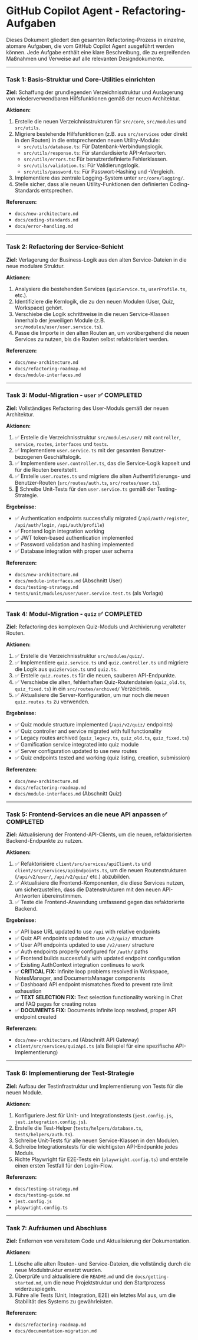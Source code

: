 # GitHub Copilot Agent - Refactoring-Aufgaben

Dieses Dokument gliedert den gesamten Refactoring-Prozess in einzelne, atomare Aufgaben, die vom GitHub Copilot Agent ausgeführt werden können. Jede Aufgabe enthält eine klare Beschreibung, die zu ergreifenden Maßnahmen und Verweise auf alle relevanten Designdokumente.

---

### Task 1: Basis-Struktur und Core-Utilities einrichten

**Ziel:** Schaffung der grundlegenden Verzeichnisstruktur und Auslagerung von wiederverwendbaren Hilfsfunktionen gemäß der neuen Architektur.

**Aktionen:**
1.  Erstelle die neuen Verzeichnisstrukturen für `src/core`, `src/modules` und `src/utils`.
2.  Migriere bestehende Hilfsfunktionen (z.B. aus `src/services` oder direkt in den Routen) in die entsprechenden neuen Utility-Module:
    *   `src/utils/database.ts`: Für Datenbank-Verbindungslogik.
    *   `src/utils/response.ts`: Für standardisierte API-Antworten.
    *   `src/utils/errors.ts`: Für benutzerdefinierte Fehlerklassen.
    *   `src/utils/validation.ts`: Für Validierungslogik.
    *   `src/utils/password.ts`: Für Passwort-Hashing und -Vergleich.
3.  Implementiere das zentrale Logging-System unter `src/core/logging/`.
4.  Stelle sicher, dass alle neuen Utility-Funktionen den definierten Coding-Standards entsprechen.

**Referenzen:**
-   `docs/new-architecture.md`
-   `docs/coding-standards.md`
-   `docs/error-handling.md`

---

### Task 2: Refactoring der Service-Schicht

**Ziel:** Verlagerung der Business-Logik aus den alten Service-Dateien in die neue modulare Struktur.

**Aktionen:**
1.  Analysiere die bestehenden Services (`quizService.ts`, `userProfile.ts`, etc.).
2.  Identifiziere die Kernlogik, die zu den neuen Modulen (User, Quiz, Workspace) gehört.
3.  Verschiebe die Logik schrittweise in die neuen Service-Klassen innerhalb der jeweiligen Module (z.B. `src/modules/user/user.service.ts`).
4.  Passe die Importe in den alten Routen an, um vorübergehend die neuen Services zu nutzen, bis die Routen selbst refaktorisiert werden.

**Referenzen:**
-   `docs/new-architecture.md`
-   `docs/refactoring-roadmap.md`
-   `docs/module-interfaces.md`

---

### Task 3: Modul-Migration - `user` ✅ **COMPLETED**

**Ziel:** Vollständiges Refactoring des User-Moduls gemäß der neuen Architektur.

**Aktionen:**
1.  ✅ Erstelle die Verzeichnisstruktur `src/modules/user/` mit `controller`, `service`, `routes`, `interfaces` und `tests`.
2.  ✅ Implementiere `user.service.ts` mit der gesamten Benutzer-bezogenen Geschäftslogik.
3.  ✅ Implementiere `user.controller.ts`, das die Service-Logik kapselt und für die Routen bereitstellt.
4.  ✅ Erstelle `user.routes.ts` und migriere die alten Authentifizierungs- und Benutzer-Routen (`src/routes/auth.ts`, `src/routes/user.ts`).
5.  🔄 Schreibe Unit-Tests für den `user.service.ts` gemäß der Testing-Strategie.

**Ergebnisse:**
- ✅ Authentication endpoints successfully migrated (`/api/auth/register`, `/api/auth/login`, `/api/auth/profile`)
- ✅ Frontend login integration working
- ✅ JWT token-based authentication implemented
- ✅ Password validation and hashing implemented
- ✅ Database integration with proper user schema

**Referenzen:**
-   `docs/new-architecture.md`
-   `docs/module-interfaces.md` (Abschnitt User)
-   `docs/testing-strategy.md`
-   `tests/unit/modules/user/user.service.test.ts` (als Vorlage)

---

### Task 4: Modul-Migration - `quiz` ✅ **COMPLETED**

**Ziel:** Refactoring des komplexen Quiz-Moduls und Archivierung veralteter Routen.

**Aktionen:**
1.  ✅ Erstelle die Verzeichnisstruktur `src/modules/quiz/`.
2.  ✅ Implementiere `quiz.service.ts` und `quiz.controller.ts` und migriere die Logik aus `quizService.ts` und `quiz.ts`.
3.  ✅ Erstelle `quiz.routes.ts` für die neuen, sauberen API-Endpunkte.
4.  ✅ Verschiebe die alten, fehlerhaften Quiz-Routendateien (`quiz_old.ts`, `quiz_fixed.ts`) in ein `src/routes/archived/` Verzeichnis.
5.  ✅ Aktualisiere die Server-Konfiguration, um nur noch die neuen `quiz.routes.ts` zu verwenden.

**Ergebnisse:**
- ✅ Quiz module structure implemented (`/api/v2/quiz/` endpoints)
- ✅ Quiz controller and service migrated with full functionality
- ✅ Legacy routes archived (`quiz_legacy.ts`, `quiz_old.ts`, `quiz_fixed.ts`)
- ✅ Gamification service integrated into quiz module
- ✅ Server configuration updated to use new routes
- ✅ Quiz endpoints tested and working (quiz listing, creation, submission)

**Referenzen:**
-   `docs/new-architecture.md`
-   `docs/refactoring-roadmap.md`
-   `docs/module-interfaces.md` (Abschnitt Quiz)

---

### Task 5: Frontend-Services an die neue API anpassen ✅ **COMPLETED**

**Ziel:** Aktualisierung der Frontend-API-Clients, um die neuen, refaktorisierten Backend-Endpunkte zu nutzen.

**Aktionen:**
1.  ✅ Refaktorisiere `client/src/services/apiClient.ts` und `client/src/services/apiEndpoints.ts`, um die neuen Routenstrukturen (`/api/v2/user/`, `/api/v2/quiz/` etc.) abzubilden.
2.  ✅ Aktualisiere die Frontend-Komponenten, die diese Services nutzen, um sicherzustellen, dass die Datenstrukturen mit den neuen API-Antworten übereinstimmen.
3.  ✅ Teste die Frontend-Anwendung umfassend gegen das refaktorierte Backend.

**Ergebnisse:**
- ✅ API base URL updated to use `/api` with relative endpoints
- ✅ Quiz API endpoints updated to use `/v2/quiz/` structure
- ✅ User API endpoints updated to use `/v2/user/` structure
- ✅ Auth endpoints properly configured for `/auth/` paths
- ✅ Frontend builds successfully with updated endpoint configuration
- ✅ Existing AuthContext integration continues to work
- ✅ **CRITICAL FIX:** Infinite loop problems resolved in Workspace, NotesManager, and DocumentsManager components
- ✅ Dashboard API endpoint mismatches fixed to prevent rate limit exhaustion
- ✅ **TEXT SELECTION FIX:** Text selection functionality working in Chat and FAQ pages for creating notes
- ✅ **DOCUMENTS FIX:** Documents infinite loop resolved, proper API endpoint created

**Referenzen:**
-   `docs/new-architecture.md` (Abschnitt API Gateway)
-   `client/src/services/quizApi.ts` (als Beispiel für eine spezifische API-Implementierung)

---

### Task 6: Implementierung der Test-Strategie

**Ziel:** Aufbau der Testinfrastruktur und Implementierung von Tests für die neuen Module.

**Aktionen:**
1.  Konfiguriere Jest für Unit- und Integrationstests (`jest.config.js`, `jest.integration.config.js`).
2.  Erstelle die Test-Helper (`tests/helpers/database.ts`, `tests/helpers/auth.ts`).
3.  Schreibe Unit-Tests für alle neuen Service-Klassen in den Modulen.
4.  Schreibe Integrationstests für die wichtigsten API-Endpunkte jedes Moduls.
5.  Richte Playwright für E2E-Tests ein (`playwright.config.ts`) und erstelle einen ersten Testfall für den Login-Flow.

**Referenzen:**
-   `docs/testing-strategy.md`
-   `docs/testing-guide.md`
-   `jest.config.js`
-   `playwright.config.ts`

---

### Task 7: Aufräumen und Abschluss

**Ziel:** Entfernen von veraltetem Code und Aktualisierung der Dokumentation.

**Aktionen:**
1.  Lösche alle alten Routen- und Service-Dateien, die vollständig durch die neue Modulstruktur ersetzt wurden.
2.  Überprüfe und aktualisiere die `README.md` und die `docs/getting-started.md`, um die neue Projektstruktur und den Startprozess widerzuspiegeln.
3.  Führe alle Tests (Unit, Integration, E2E) ein letztes Mal aus, um die Stabilität des Systems zu gewährleisten.

**Referenzen:**
-   `docs/refactoring-roadmap.md`
-   `docs/documentation-migration.md`
